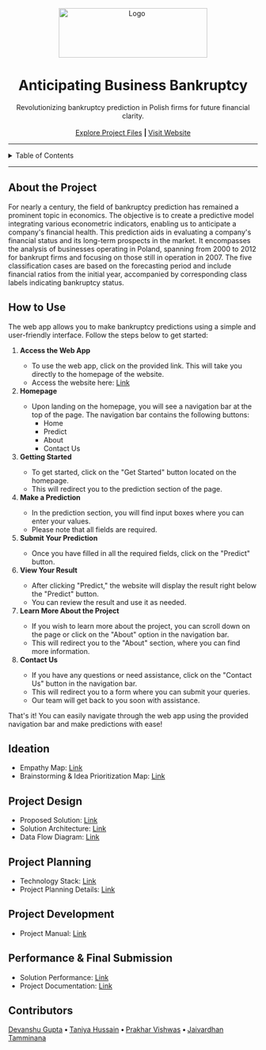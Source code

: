 <div align="center">
    <a href="https://raw.githubusercontent.com/smartinternz02/SI-GuidedProject-597923-1697379106/main/Resources/README_requirements/project_logo.avif">
        <img src="Resources\README_requirements\project_logo.avif" alt="Logo" width="300" height="100">
    </a>
    <h1 align="center">Anticipating Business Bankruptcy</h1>
    <p align="center">
        Revolutionizing bankruptcy prediction in Polish firms for future financial clarity.
        <br/><br/>
        <a href="https://github.com/smartinternz02/SI-GuidedProject-597923-1697379106/tree/main/4.%20Project%20Development%20Phase/project">Explore Project Files</a>
        <strong> | </strong>
        <a href="https://business-bankruptcy-prediction.azurewebsites.net/">Visit Website</a>
    </p>
</div>

<hr>

<!-- TABLE OF CONTENTS -->
<details>
    <summary>Table of Contents</summary>
    <ol>
        <li><a href="#about-the-project">About the Project</a></li>
        <li><a href="try-it-out">How to Use</a></li>
        <li><a href="#ideation-phase">Ideation</a></li>
        <li><a href="#project-design">Project Design</a></li>
        <li><a href="#project-planning">Project Planning</a></li>
        <li><a href="#project-development">Project Development</a></li>
        <li><a href="#performance--final-submission">Performance & Final Submission</a></li>
        <li><a href="#contributors">Contributors</a></li>
    </ol>
</details>
<hr>


<!-------------------------------------------------------------------->


<!-- About the Project -->
## About the Project
For nearly a century, the field of bankruptcy prediction has remained a prominent topic in economics. The objective is to create a predictive model integrating various econometric indicators, enabling us to anticipate a company's financial health. This prediction aids in evaluating a company's financial status and its long-term prospects in the market. It encompasses the analysis of businesses operating in Poland, spanning from 2000 to 2012 for bankrupt firms and focusing on those still in operation in 2007. The five classification cases are based on the forecasting period and include financial ratios from the initial year, accompanied by corresponding class labels indicating bankruptcy status.

<!-- Try it out -->
## How to Use
The web app allows you to make bankruptcy predictions using a simple and user-friendly interface. Follow the steps below to get started:

<ol>
    <li><strong>Access the Web App</strong></li>
    <ul>
        <li>To use the web app, click on the provided link. This will take you directly to the homepage of the website.</li>
        <li>Access the website here: <a href="https://business-bankruptcy-prediction.azurewebsites.net/">Link</a></li>
    </ul>
    <li><strong>Homepage</strong></li>
    <ul>
        <li>
            Upon landing on the homepage, you will see a navigation bar at the top of the page. The navigation bar contains the following buttons:
            <ul>
                <li>Home</li>
                <li>Predict</li>
                <li>About</li>
                <li>Contact Us</li>
            </ul>
        </li>
    </ul>
    <li><strong>Getting Started</strong></li>
    <ul>
        <li>To get started, click on the "Get Started" button located on the homepage.</li>
        <li>This will redirect you to the prediction section of the page.</li>
    </ul>
    <li><strong>Make a Prediction</strong></li>
    <ul>
        <li>In the prediction section, you will find input boxes where you can enter your values.</li>
        <li>Please note that  all fields are required.</li>
    </ul>
    <li><strong>Submit Your Prediction</strong></li>
    <ul>
        <li>Once you have filled in all the required fields, click on the "Predict" button.</li>
    </ul>
    <li><strong>View Your Result</strong></li>
    <ul>
        <li>After clicking "Predict," the website will display the result right below the "Predict" button.</li>
        <li>You can review the result and use it as needed.</li>
    </ul>
    <li><strong>Learn More About the Project</strong></li>
    <ul>
        <li>If you wish to learn more about the project, you can scroll down on the page or click on the "About" option in the navigation bar.</li>
        <li>This will redirect you to the "About" section, where you can find more information.</li>
    </ul>
    <li><strong>Contact Us</strong></li>
    <ul>
        <li>If you have any questions or need assistance, click on the "Contact Us" button in the navigation bar.</li>
        <li>This will redirect you to a form where you can submit your queries.</li>
        <li>Our team will get back to you soon with assistance.</li>
    </ul>
</ol>

That's it! You can easily navigate through the web app using the provided navigation bar and make predictions with ease!

<!-- Ideation Phase -->
## Ideation
<ul>
    <li>
        Empathy Map: 
        <a href="https://github.com/smartinternz02/SI-GuidedProject-597923-1697379106/blob/main/1.%20Ideation%20Phase/Empathy%20Map%20Canvas.pdf">Link</a>
    </li>
    <li>
        Brainstorming & Idea Prioritization Map: 
        <a href="https://github.com/smartinternz02/SI-GuidedProject-597923-1697379106/blob/main/1.%20Ideation%20Phase/Brainstorming%20%26%20Idea%20prioritization.pdf">Link</a>
    </li>
</ul>

<!-- Project Design Phase -->
## Project Design
<ul>
    <li>
        Proposed Solution: 
        <a href="https://github.com/smartinternz02/SI-GuidedProject-597923-1697379106/blob/main/2.%20Project%20Design%20Phase/Proposed%20Solution.pdf">Link</a>
    </li>
    <li>
        Solution Architecture: 
        <a href="https://github.com/smartinternz02/SI-GuidedProject-597923-1697379106/blob/main/2.%20Project%20Design%20Phase/Solution%20Architecture.pdf">Link</a>
    </li>
    <li>
        Data Flow Diagram: 
        <a href="https://github.com/smartinternz02/SI-GuidedProject-597923-1697379106/blob/main/2.%20Project%20Design%20Phase/Data%20Flow%20Diagram%20%26%20User%20Stories.pdf">Link</a>
    </li>
</ul>

<!-- Project Planning -->
## Project Planning
<ul>
    <li>
        Technology Stack: 
        <a href="https://github.com/smartinternz02/SI-GuidedProject-597923-1697379106/blob/main/3.%20Project%20Planning%20Phase/Technology%20Stack.pdf">Link</a>
    </li>
    <li>
        Project Planning Details: 
        <a href="https://github.com/smartinternz02/SI-GuidedProject-597923-1697379106/blob/main/3.%20Project%20Planning%20Phase/Project%20Planning%20Details.pdf">Link</a>
    </li>
</ul>

<!-- Project Development -->
## Project Development
<ul>
    <li>
        Project Manual: 
        <a href="https://github.com/smartinternz02/SI-GuidedProject-597923-1697379106/blob/main/4.%20Project%20Development%20Phase/Project%20Manual.pdf">Link</a>
    </li>
</ul>

<!-- Performance & Final Submission -->
## Performance & Final Submission
<ul>
    <li>
        Solution Performance: 
        <a href="https://github.com/smartinternz02/SI-GuidedProject-597923-1697379106/blob/main/5.%20Performance%20%26%20Final%20Submission/Performance%20Testing.pdf">Link</a>
    </li>
    <li>
        Project Documentation: 
        <a href="https://github.com/smartinternz02/SI-GuidedProject-597923-1697379106/blob/main/5.%20Performance%20%26%20Final%20Submission/Project%20Report%20Documentation.pdf">Link</a>
    </li>
</ul>

<!-- Contributors -->
## Contributors 
<a href="https://github.com/devanshu0602">Devanshu Gupta</a>
<strong> • </strong>
<a href="https://github.com/hussaintaniya">Taniya Hussain</a>
<strong> • </strong>
<a href="https://github.com/xDISStracted">Prakhar Vishwas</a>
<strong> • </strong>
<a href="https://github.com/vardhannnn">Jaivardhan Tamminana</a>
